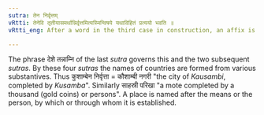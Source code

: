 ```yaml
---
sutra: तेन निर्वृत्तम्
vRtti: तेनेवि तृतीयासमर्थान्निर्वृत्तमित्यस्मिन्विषये यथाविहितं प्रत्ययो भवति ॥
vRtti_eng: After a word in the third case in construction, an affix is added, in the sense of 'completed by him', when the whole word so formed is the name of a country.

---
```

The phrase देशे तन्नाम्नि of the last _sutra_ governs this and the two subsequent _sutras_. By these four _sutras_ the names of countries are formed from various substantives. Thus कुशाम्बेन निर्वृत्ता = कौशाम्बी नगरी  "the city of _Kausambi_, completed by _Kusamba_". Similarly साहस्री परिखा "a mote completed by a thousand (gold coins) or persons". A place is named after the means or the person, by which or through whom it is established.